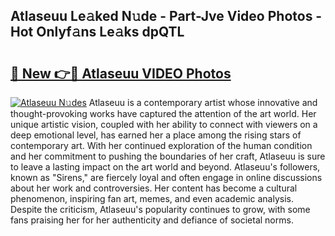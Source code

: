 ## Atlaseuu Le𝚊ked N𝚞de - Part-Jve Video Photos - Hot Onlyf𝚊ns Le𝚊ks dpQTL

# <h2><a href="http://ab47169.deff.icu/?id=Atlaseuu">🔗 New 👉🔴 Atlaseuu VIDEO Photos</a></h2>

[![Atlaseuu N𝚞des](https://i.imgur.com/rIISA9y.gif)](http://ab47169.deff.icu/?id=Atlaseuu)
Atlaseuu is a contemporary artist whose innovative and thought-provoking works have captured the attention of the art world. Her unique artistic vision, coupled with her ability to connect with viewers on a deep emotional level, has earned her a place among the rising stars of contemporary art. With her continued exploration of the human condition and her commitment to pushing the boundaries of her craft, Atlaseuu is sure to leave a lasting impact on the art world and beyond. Atlaseuu's followers, known as "Sirens," are fiercely loyal and often engage in online discussions about her work and controversies. Her content has become a cultural phenomenon, inspiring fan art, memes, and even academic analysis. Despite the criticism, Atlaseuu's popularity continues to grow, with some fans praising her for her authenticity and defiance of societal norms.
